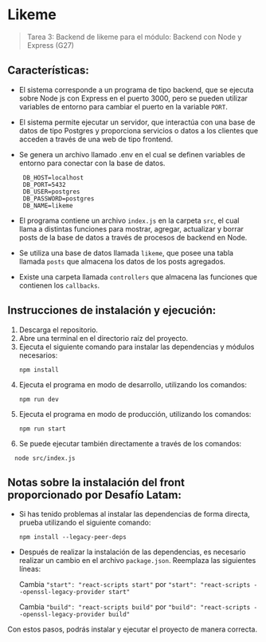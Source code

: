 # Likeme

>Tarea 3: Backend de likeme para el módulo: Backend con Node y Express (G27)

## Características:

- El sistema corresponde a un programa de tipo backend, que se ejecuta sobre Node js con Express en el puerto 3000, pero se pueden utilizar variables de entorno para cambiar el puerto en la variable `PORT`.

- El sistema permite ejecutar un servidor,  que interactúa con una base de datos de tipo Postgres y proporciona servicios o datos a los clientes que acceden a través de una web de tipo frontend.

- Se genera un archivo llamado .env en el cual se definen variables de entorno para conectar con la base de datos.
  ```
   DB_HOST=localhost
   DB_PORT=5432
   DB_USER=postgres
   DB_PASSWORD=postgres
   DB_NAME=likeme
   ```
- El programa contiene un archivo `index.js` en la carpeta `src`, el cual llama a distintas funciones para mostrar, agregar, actualizar y borrar posts de la base de datos a través de procesos de backend en Node.

- Se utiliza una base de datos llamada `likeme`, que posee una tabla llamada `posts` que almacena los datos de los posts agregados.

- Existe una carpeta llamada `controllers` que almacena las funciones que contienen los `callbacks`.

## Instrucciones de instalación y ejecución:

1. Descarga el repositorio.
2. Abre una terminal en el directorio raíz del proyecto.
3. Ejecuta el siguiente comando para instalar las dependencias y módulos necesarios:
   ```
   npm install
   ```
4. Ejecuta el programa en modo de desarrollo, utilizando los comandos:
   ```
   npm run dev
   ```
5. Ejecuta el programa en modo de producción, utilizando los comandos:
   ```
   npm run start
   ```
6. Se puede ejecutar también directamente a través de los comandos:
 ```
   node src/index.js
 ```
## Notas sobre la instalación del front proporcionado por Desafío Latam:

- Si has tenido problemas al instalar las dependencias de forma directa, prueba utilizando el siguiente comando:
   ```
   npm install --legacy-peer-deps
   ```
- Después de realizar la instalación de las dependencias, es necesario realizar un cambio en el archivo `package.json`. Reemplaza las siguientes líneas:

   Cambia `"start": "react-scripts start"` por `"start": "react-scripts --openssl-legacy-provider start"`

   Cambia `"build": "react-scripts build"` por `"build": "react-scripts --openssl-legacy-provider build"`

Con estos pasos, podrás instalar y ejecutar el proyecto de manera correcta.